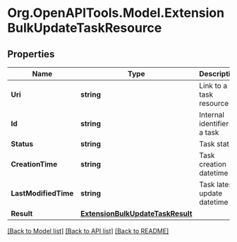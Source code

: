 
# Org.OpenAPITools.Model.ExtensionBulkUpdateTaskResource

## Properties

Name | Type | Description | Notes
------------ | ------------- | ------------- | -------------
**Uri** | **string** | Link to a task resource | 
**Id** | **string** | Internal identifier of a task | 
**Status** | **string** | Task status | 
**CreationTime** | **string** | Task creation datetime | 
**LastModifiedTime** | **string** | Task latest update datetime | 
**Result** | [**ExtensionBulkUpdateTaskResult**](ExtensionBulkUpdateTaskResult.md) |  | [optional] 

[[Back to Model list]](../README.md#documentation-for-models)
[[Back to API list]](../README.md#documentation-for-api-endpoints)
[[Back to README]](../README.md)

